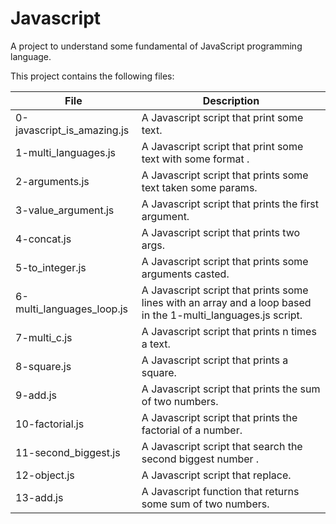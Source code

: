# Javascript

A project to understand some fundamental of JavaScript programming language.

This project contains the following files:

| File | Description |
| ---- | ----------- |
| 0-javascript_is_amazing.js | A Javascript script that print some text. |
| 1-multi_languages.js | A Javascript script that print some text with some format . |
| 2-arguments.js | A Javascript script that prints some text taken some params. |
| 3-value_argument.js | A Javascript script that prints the first argument. |
| 4-concat.js | A Javascript script that prints two args. |
| 5-to_integer.js | A Javascript script that prints some arguments casted. |
| 6-multi_languages_loop.js | A Javascript script that prints some lines with an array and a loop based in the 1-multi_languages.js script. |
| 7-multi_c.js | A Javascript script that prints n times a text. |
| 8-square.js | A Javascript script that prints a square. |
| 9-add.js | A Javascript script that prints the sum of two numbers. |
| 10-factorial.js | A Javascript script that prints the factorial of a number. |
| 11-second_biggest.js | A Javascript script that search the second biggest number . |
| 12-object.js | A Javascript script that replace. |
| 13-add.js | A Javascript function that returns some sum of two numbers. |